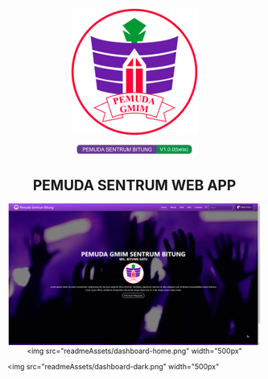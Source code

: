 <p align="center"><a href="#" target="_blank"><img src="readmeAssets/logo-besar.png" width="250"></a></p>

<p align="center">
<a href="#"><img src="readmeAssets/badge.svg" alt="versi webapp" width="250px"></a>
<h1 align="center">PEMUDA SENTRUM WEB APP</h1>

</p>

<p align="center">
<img src="readmeAssets/home-frontend.png" width="500px"

<img src="readmeAssets/dashboard-home.png" width="500px"

<img src="readmeAssets/dashboard-dark.png" width="500px"

</p>